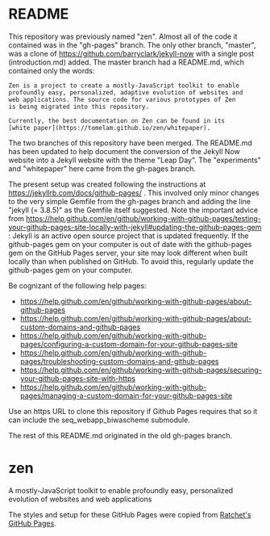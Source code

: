 # README

This repository was previously named "zen". Almost all of the code it
contained was in the "gh-pages" branch. The only other branch,
"master", was a clone of https://github.com/barryclark/jekyll-now
with a single post (introduction.md) added.
The master branch had a README.md, which contained only the words:

	Zen is a project to create a mostly-JavaScript toolkit to enable
	profoundly easy, personalized, adaptive evolution of websites and
	web applications. The source code for various prototypes of Zen
	is being migrated into this repository.

	Currently, the best documentation on Zen can be found in its
	[white paper](https://tomelam.github.io/zen/whitepaper).

The two branches of this repository have been merged.
The README.md has been updated to help document the conversion of the
Jekyll Now website into a Jekyll website with the theme "Leap Day".
The "experiments" and "whitepaper" here came from the gh-pages branch.

The present setup was created following the instructions at
https://jekyllrb.com/docs/github-pages/ .
This involved only minor changes to the very simple Gemfile from the gh-pages
branch and adding the line "jekyll (= 3.8.5)" as the Gemfile itself suggested.
Note the important advice from
https://help.github.com/en/github/working-with-github-pages/testing-your-github-pages-site-locally-with-jekyll#updating-the-github-pages-gem :
	Jekyll is an active open source project that is updated frequently.
	If the github-pages gem on your computer is out of date with the
	github-pages gem on the GitHub Pages server, your site may look
	different when built locally than when published on GitHub.
	To avoid this, regularly update the github-pages gem on your computer.

Be cognizant of the following help pages:
* https://help.github.com/en/github/working-with-github-pages/about-github-pages
* https://help.github.com/en/github/working-with-github-pages/about-custom-domains-and-github-pages
* https://help.github.com/en/github/working-with-github-pages/configuring-a-custom-domain-for-your-github-pages-site
* https://help.github.com/en/github/working-with-github-pages/troubleshooting-custom-domains-and-github-pages
* https://help.github.com/en/github/working-with-github-pages/securing-your-github-pages-site-with-https
* https://help.github.com/en/github/working-with-github-pages/managing-a-custom-domain-for-your-github-pages-site

Use an https URL to clone this repository if Github Pages requires that
so it can include the seq_webapp_biwascheme submodule.

The rest of this README.md originated in the old gh-pages branch.

# zen
A mostly-JavaScript toolkit to enable profoundly easy, personalized evolution of websites and web applications

The styles and setup for these GitHub Pages were copied from [Ratchet's GitHub Pages](https://github.com/twbs/ratchet/tree/gh-pages).
